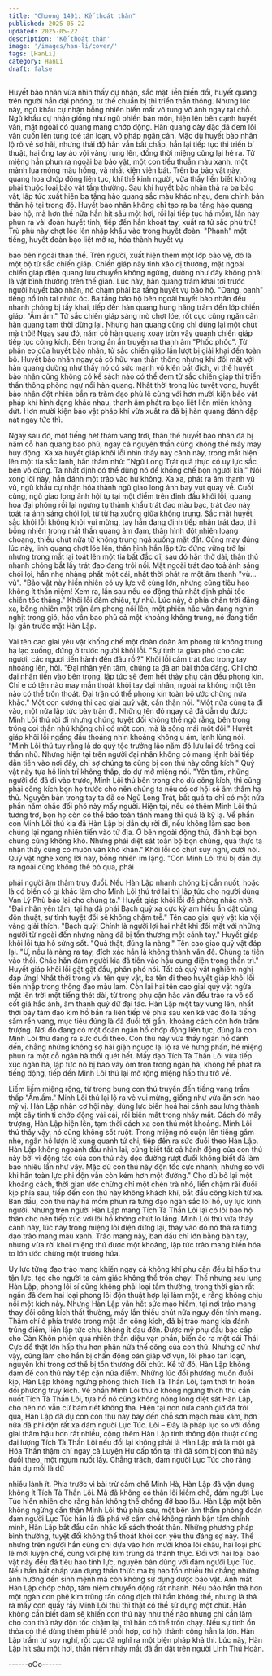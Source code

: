 ```yaml
---
title: "Chương 1491: Kế thoát thân"
published: 2025-05-22
updated: 2025-05-22
description: 'Kế thoát thân'
image: '/images/han-li/cover/'
tags: [HanLi]
category: HanLi
draft: false
---
```


Huyết bào nhân vừa nhìn thấy cự nhận, sắc mặt liền biến đổi,
huyết quang trên người hắn đại phóng, tư thế chuẩn bị thi triển
thần thông.
Nhưng lúc này, ngũ khẩu cự nhận bỗng nhiên biến mất vô tung vô
ảnh ngay tại chỗ. Ngũ khẩu cự nhận giống như ngũ phiến bản
môn, hiện lên bên cạnh huyết vân, mặt ngoài có quang mang
chớp động.
Hàn quang dày đặc đã đem lôi vân cuốn lên tung toé tán loạn, vô
pháp ngăn cản.
Mặc dù huyết bào nhân lộ rõ vẻ sợ hãi, nhưng thái độ hắn vẫn bất
chấp, hắn lại tiếp tục thi triển bí thuật, hai ống tay áo vội vàng
rung lên, đồng thời miệng cũng lại hé ra.
Từ miệng hắn phun ra ngoài ba bảo vật, một con tiểu thuẫn màu
xanh, một mảnh lụa mỏng màu hồng, và nhất kiện viên bát.
Trên ba bảo vật này, quang hoa chớp động liên tục, khí thế kinh
người, vừa thấy liền biết không phải thuộc loại bảo vật tầm
thường.
Sau khi huyết bào nhân thả ra ba bảo vật, lập tức xuất hiện ba
tầng hào quang sắc màu khác nhau, đem chính bản thân hộ tại
trong đó.
Huyết bào nhân không chỉ tạo ra ba tầng hào quang bảo hộ, mà
hơn thế nữa hắn hít sâu một hơi, rồi lại tiếp tục há mồm, lần này
phun ra vài đoàn huyết tinh, tiếp đến hắn khoát tay, xuất ra tử sắc
phù trù! Trù phù này chợt lóe lên nhập khẩu vào trong huyết đoàn.
"Phanh" một tiếng, huyết đoàn bạo liệt mở ra, hóa thành huyết vụ

bao bên ngoài thân thể.
Trên người, xuất hiện thêm một lớp bảo vệ, đó là một bộ tử sắc
chiến giáp.
Chiến giáp này tinh xảo dị thường, mặt ngoài chiến giáp điện
quang lưu chuyển không ngừng, dường như đây không phải là
vật bình thường trên thế gian.
Lúc này, hàn quang trảm khai tới trước người huyết bào nhân, nó
chạm phải ba tầng huyết vụ bảo hộ.
"Oang. oanh" tiếng nổ inh tai nhức óc.
Ba tầng bảo hộ bên ngoài huyết bào nhân đều nhanh chóng bị tẩy
khai, tiếp đến hàn quang hung hăng trảm đến lớp chiến giáp.
"Ầm ầm."
Tử sắc chiến giáp sáng mờ chợt lóe, rốt cục cũng ngăn cản hàn
quang tạm thời dừng lại.
Nhưng hàn quang cũng chỉ dừng lại một chút mà thôi! Ngay sau
đó, năm cỗ hàn quang xoay tròn vây quanh chiến giáp tiếp tục
công kích. Bên trong ẩn ẩn truyền ra thanh âm "Phốc.phốc". Từ
phần eo của huyết bào nhân, tử sắc chiến giáp lần lượt bị giải
khai đến toàn bộ.
Huyết bào nhân ngay cả có hữu vạn thần thông nhưng khi đối
mặt với hàn quang dường như thấy nó có sức mạnh vô kiên bất
địch, vì thế huyết bào nhân cũng không có kế sách nào có thể
đem tử sắc chiến giáp thi triển thần thông phòng ngự nổi hàn
quang.
Nhất thời trong lúc tuyệt vọng, huyết bào nhân đột nhiên bắn ra
trăm đạo phù lê cùng với hơn mười kiện bảo vật pháp khí hình
dạng khác nhau, thanh âm phát ra bạo liệt liên miên không dứt.
Hơn mười kiện bảo vật pháp khí vừa xuất ra đã bị hàn quang
đánh dập nát ngay tức thì.

Ngay sau đó, một tiếng hét thảm vang trời, thân thể huyết bào
nhân đã bị năm cỗ hàn quang bao phủ, ngay cả nguyên thần
cũng không thể mảy may huy động.
Xa xa huyết giáp khôi lỗi nhìn thấy này cảnh này, trong mắt hiện
lên một tia sắc lạnh, hắn thầm nhủ: "Ngũ Long Trát quả thực có uy
lực sắc bén vô cùng. Ta nhất định có thể dùng nó để khống chế
bọn người kia."
Nói xong lời này, hắn đánh một trảo vào hư không. Xa xa, phát ra
âm thanh vù vù, ngũ khẩu cự nhận hóa thành ngũ giao long ảnh
bay vụt quay về.
Cuối cùng, ngũ giao long ảnh hội tụ tại một điểm trên đỉnh đầu
khôi lỗi, quang hoa đại phóng rồi lại ngưng tụ thành khẩu trát đao
màu bạc, trát đao này toát ra ánh sáng chói lọi, từ từ hạ xuống
giữa không trung.
Sắc mặt huyết sắc khôi lỗi không khỏi vui mừng, tay hắn đang
định tiếp nhận trát đao, thì bỗng nhiên trong mắt thần quang ảm
đạm, thân hình đột nhiên loạng choạng, thiếu chút nữa từ không
trung ngã xuống mặt đất.
Cũng may đúng lúc này, linh quang chợt lóe lên, thân hình hắn lập
tức đứng vững trở lại nhưng trong mắt lại toát lên một tia bất đắc
dĩ, sau đó hắn thở dài, thân thủ nhanh chóng bắt lấy trát đao đang
trôi nổi.
Mặt ngoài trát đao toả ánh sáng chói lọi, hắn nhẹ nhàng phất một
cái, nhất thời phát ra một âm thanh "vù…vù".
"Bảo vật này hiển nhiên có uy lực vô cùng lớn, nhưng cũng tiêu
hao không ít thần niệm! Xem ra, lần sau nếu có động thủ nhất
định phải tốc chiến tốc thắng." Khôi lỗi đăm chiêu, tự nhủ.
Lúc này, ở phía chân trời đằng xa, bỗng nhiên một trận âm phong
nổi lên, một phiến hắc vân đang nghìn nghịt trong gió, hắc vân
bao phủ cả một khoảng không trung, nó đang tiến lại gần trước
mặt Hàn Lập.

Vài tên cao giai yêu vật khống chế một đoàn đoàn âm phong từ
không trung hạ lạc xuống, đứng ở trước người khôi lỗi.
"Sự tình ta giao phó cho các ngươi, các ngươi tiến hành đến đâu
rồi?" Khôi lỗi cầm trát đao trong tay nhoáng lên, hỏi.
"Đại nhân yên tâm, chúng ta đã an bài thỏa đáng. Chỉ chờ đại
nhân tiến vào bên trong, lập tức sẽ đem hết thảy phụ cận đều
phong kín. Chỉ e có tên nào may mắn thoát khỏi tay đại nhân,
ngoài ra không một tên nào có thể trốn thoát. Đại trận có thể
phong kín toàn bộ ước chừng nửa khắc." Một con cương thi cao
giai quỷ vật, cẩn thận nói.
"Một nửa cùng ta đi vào, một nửa lập tức bày trận đi. Những tên
đó ngay cả đã dẫn dụ được Minh Lôi thú rời đi nhưng chúng tuyệt
đối không thể ngờ rằng, bên trong trông coi thần nhũ không chỉ có
một con, mà là sống mái một đôi." Huyết giáp khôi lỗi ngẩng đầu
thoáng nhìn khoảng không u ám, lạnh lùng nói.
"Minh Lôi thú tuy rằng là do quý tộc trưởng lão năm đó lưu lại để
trông coi thần nhũ. Nhưng hiện tại trên người đại nhân không có
mang lệnh bài tiếp dẫn tiến vào nơi đây, chỉ sợ chúng ta cũng bị
con thú này công kích." Quỷ vật này tựa hồ linh trí không thấp, do
dự mở miệng nói.
"Yên tâm, những người đó đã đi vào trước, Minh Lôi thú bên trong
cho dù công kích, thì cũng phải công kích bọn họ trước cho nên
chúng ta nếu có cơ hội sẽ âm thầm hạ thủ. Nguyên bản trong tay
ta đã có Ngũ Long Trát, bất quá ta chỉ có một nửa phần nắm chắc
đối phó này mấy người. Hiện tại, nếu có thêm Minh Lôi thú tương
trợ, bọn họ còn có thể bảo toàn tánh mạng thì quả là kỳ lạ. Về
phần con Minh Lôi thú kia đã Hàn Lập bị dẫn dụ rời đi, nếu không
làm sao bọn chúng lại ngang nhiên tiến vào tử địa. Ở bên ngoài
động thủ, đánh bại bọn chúng cũng không khó. Nhưng phải diệt
sát toàn bộ bọn chúng, quả thực ta nhận thấy cũng có muôn vàn
khó khăn." Khôi lỗi có chút suy nghĩ, cười nói.
Quỷ vật nghe xong lời này, bỗng nhiên im lặng.
"Con Minh Lôi thú bị dẫn dụ ra ngoài cũng không thể bỏ qua, phải

phái người âm thầm truy đuổi. Nếu Hàn Lập nhanh chóng bị cắn
nuốt, hoặc là có biến cố gì khác làm cho Minh Lôi thú trở lại thì lập
tức cho người dùng Vạn Lý Phù báo lại cho chúng ta." Huyết giáp
khôi lỗi đề phòng nhắc nhở.
"Đại nhân yên tâm, tại hạ đã phái Bạch quỷ xa cực kỳ am hiểu ẩn
dật cùng độn thuật, sự tình tuyệt đối sẽ không chậm trễ." Tên cao
giai quỷ vật kia vội vàng giải thích.
"Bạch quỷ! Chính là người lợi hại nhất khi đối mặt với những
người từ ngoài đến nhưng nàng đã bị tổn thương một cánh tay."
Huyết giáp khôi lỗi tựa hồ sửng sốt.
"Quả thật, đúng là nàng." Tên cao giao quỷ vật đáp lại.
"Ừ, nếu là nàng ra tay, đích xác hẳn là không thành vấn đề.
Chúng ta tiến vào thôi. Chắc hẳn đám người kia đã tiến vào hậu
cung điện trong thần trì." Huyết giáp khôi lỗi gật gật đầu, phân phó
nói.
Tất cả quỷ vật nghiêm nghị đáp ứng! Nhất thời trong vài tên quỷ
vật, ba tên đi theo huyết giáp khôi lỗi tiến nhập trong thông đạo
màu lam. Còn lại hai tên cao giai quỷ vật ngửa mặt lên trời một
tiếng thét dài, từ trong phụ cận hắc vân đều trào ra vô số cốt giá
hắc ảnh, âm thanh quỷ dữ đại tác.
Hàn Lập một tay vung lên, nhất thời bảy tám đạo kim hồ bắn ra
liên tiếp về phía sau xen kẽ vào đó là tiếng sấm rền vang, mục
tiêu đúng là đã đuổi tới gần, khoảng cách còn hơn trăm trượng.
Nơi đó đang có một đoàn ngân hồ chớp động liên tục, đúng là
con Minh Lôi thú đang ra sức đuổi theo.
Con thú này vừa thấy ngân hồ đánh đến, chẳng những không sợ
hãi giận ngược lại lộ ra vẻ hưng phấn, hé miệng phun ra một cỗ
ngân hà thổi quét hết.
Mấy đạo Tích Tà Thần Lôi vừa tiếp xúc ngân hà, lập tức nó bị bao
vây ôm trọn trong ngân hà, không hề phát ra tiếng động, tiếp đến
Minh Lôi thú lại mở rộng miệng hấp thu trở về.

Liếm liếm miệng rộng, từ trong bụng con thú truyền đến tiếng
vang trầm thấp
"Ầm.ầm."
Minh Lôi thú lại lộ ra vẻ vui mừng, giống như vừa ăn sơn hào mỹ
vị.
Hàn Lập nhân cơ hội này, dùng lực biến hoá hai cánh sau lưng
thành một cây tinh ti chớp động vài cái, rồi biến mất trong nháy
mắt. Cách đó mấy trượng, Hàn Lập hiện lên, tạm thời cách xa con
thú một khoảng.
Minh Lôi thú thấy vậy, nó cũng không sốt ruột. Trong miệng nó
cuộn lên tiếng gầm nhẹ, ngân hồ lượn lờ xung quanh tứ chi, tiếp
đến ra sức đuổi theo Hàn Lập.
Hàn Lập không ngoảnh đầu nhìn lại, cũng biết tất cả hành động
của con thú này bởi vì động tác của con thú này dọc đường rượt
đuổi không biết đã làm bao nhiêu lần như vậy.
Mặc dù con thú này độn tốc cực nhanh, nhưng so với khi hắn
toàn lực phi độn vẫn còn kém hơn một đường."
Cho dù bỏ lại một khoảng cách, thời gian ước chừng chỉ một
chén trà nhỏ, liền chậm rãi đuổi kịp phía sau, tiếp đến con thú này
không khách khí, bắt đầu công kích từ xa.
Ban đầu, con thú này há mồm phun ra từng đạo ngân sắc lôi hồ,
uy lực kinh người. Nhưng trên người Hàn Lập mang Tích Tà
Thần Lôi lại có lôi bào hộ thân cho nên tiếp xúc với lôi hồ không
chút lo lắng.
Minh Lôi thú vừa thấy cảnh này, lúc này trong miệng lôi điện dừng
lại, thay vào đó nó thả ra từng đạo trảo mang màu xanh.
Trảo mang này, ban đầu chỉ lớn bằng bàn tay, nhưng vừa rời khỏi
miệng thú được một khoảng, lập tức trảo mang biến hóa to lớn
ước chừng một trượng hứa.

Uy lực từng đạo trảo mang khiến ngay cả không khí phụ cận đều
bị hấp thu tận lực, tạo cho người ta cảm giác không thể trốn chạy!
Thế nhưng sau lưng Hàn Lập, phong lôi sí cũng không phải loại
tầm thường, trong thời gian rất ngắn đã đem hai loại phong lôi
độn thuật hợp lại làm một, e rằng không chịu nổi một kích này.
Nhưng Hàn Lập vẫn hết sức mạo hiểm, tại nơi trảo mang thay đổi
công kích thất thường, mấy lần thiếu chút nữa nguy đến tính
mạng. Thậm chí ở phía trước trong một lần công kích, đã bị trảo
mang kia đánh trúng điểm, liền lập tức chịu không ít đau đớn.
Được mỹ phụ đầu bạc cấp cho Càn Khôn phiên quả nhiên thần
diệu vạn phần, biến ảo ra một cái Thái Cực đồ thật lớn hấp thu
hơn phân nửa thế công của con thú.
Nhưng cứ như vậy, cũng làm cho hắn bị chấn động oán giáp vỡ
vụn, lôi pháo tán loạn, nguyên khí trong cơ thể bị tổn thương đôi
chút.
Kể từ đó, Hàn Lập không dám để con thú này tiếp cận nửa điểm.
Những lúc đối phương muốn đuổi kịp, Hàn Lập không ngừng
phóng thích Tích Tà Thần Lôi, tạm thời trì hoãn đối phương truy
kích.
Về phần Minh Lôi thú ở không ngừng thích thú cắn nuốt Tích Tà
Thần Lôi, tựa hồ nó cũng không nóng lòng diệt sát Hàn Lập, cho
nên nó vẫn cứ bám riết không tha.
Hiện tại non nửa canh giờ đã trôi qua, Hàn Lập đã dụ con con thú
này bay đến chỗ sơn mạch màu xám, hơn nữa đã phi độn rất xa
đám người Lục Túc.
Lôi – Đây là pháp lực so với đồng giai thâm hậu hơn rất nhiều,
cộng thêm Hàn Lập tinh thông độn thuật cùng đại lượng Tích Tà
Thần Lôi nếu đổi lại không phải là Hàn Lập mà là một gã Hóa
Thần thậm chí ngay cả Luyện Hư cấp tồn tại thì đã sớm bị con
thú này đuổi theo, một ngụm nuốt lấy.
Chẳng trách, đám người Lục Túc cho rằng hắn dụ mồi là dữ

nhiều lành ít.
Phía trước vì bài trừ cấm chế Minh Hà, Hàn Lập đã vận dụng
không ít Tích Tà Thần Lôi. Mà đã không có thần lôi kiềm chế, đám
người Lục Túc hiển nhiên cho rằng hắn không thể chống đỡ bao
lâu.
Hàn Lập một bên không ngừng cẩn thận Minh Lôi thú phía sau,
một bên âm thầm phỏng đoán đám người Lục Túc hẳn là đã phá
vỡ cấm chế không rảnh bận tâm chính mình, Hàn Lập bắt đầu
cân nhắc kế sách thoát thân.
Những phương pháp bình thường, tuyệt đối không thể thoát khỏi
con yêu thú đáng sợ này. Thế nhưng trên người hắn cũng chỉ dựa
vào hơn mười khỏa lôi châu, hai loại phù lê mới luyện chế, cùng
với phệ kim trùng đã thành thục.
Đối với hai loại bảo vật này đều đã tiêu hao tinh lực, nguyên bản
dùng với đám người Lục Túc. Nếu hắn bất chấp vận dụng thần
thức mà bị hao tổn nhiều thì chẳng những ảnh hưởng đến sinh
mệnh mà còn không sử dụng được bảo vật.
Ánh mắt Hàn Lập chớp chớp, tâm niệm chuyển động rất nhanh.
Nếu bảo hắn thả hơn một ngàn con phệ kim trùng tấn công địch
thì hắn không thể, nhưng là thả ra mấy con quấy rầy Minh Lôi thú
thì thật có thể sử dụng một chút.
Hắn không cần biết đám sẽ khiến con thú này như thế nào nhưng
chỉ cần làm cho con thú này độn tốc chậm lại, thì hắn có thể trốn
chạy.
Nếu sự tình ổn thỏa có thể dùng thêm phù lê phối hợp, cơ hội
thành công hẳn là lớn.
Hàn Lập trầm tư suy nghĩ, rốt cục đã nghĩ ra một biện pháp khả
thi.
Lúc này, Hàn Lập hít sâu một hơi, thần niệm nháy mắt đã ẩn dật
trên người Linh Thú Hoàn.

------oOo------
